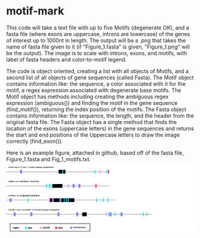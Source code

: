 # motif-mark

This code will take a text file with up to five Motifs (degenerate OK), and a fasta file (where exons are uppercase, introns are lowercase) of the genes of interest up to 1000nt in length. 
The output will be a .png that takes the name of fasta file given to it (if "Figure_1.fasta" is given, "Figure_1.png" will be the output). 
The image is to scale with introns, exons, and motifs, with label of fasta headers and color-to-motif legend. 

The code is object oriented, creating a list with all objects of Motifs, and a second list of all objects of gene sequences (called Fasta). 
The Motif object contains information like: the sequence, a color associated with it for the motif, a regex expression associated with degenerate base motifs. 
The Motif object has methods including creating the ambiguous regex expression (ambiguous()) and finding the motif in the gene sequence (find_motif()), returning the index position of the motifs. 
The Fasta object contains information like: the sequence, the length, and the header from the original fasta file. 
The Fasta object has a single method that finds the location of the exons (uppercase letters) in the gene sequences and returns the start and end positions of the Uppercase letters to draw the image correctly (find_exon()).



Here is an example figure, attached in github, based off of the fasta file, Figure_1.fasta and Fig_1_motifs.txt. 
![Figure_1.png](https://github.com/lisadriani/motif-mark/blob/main/Figure_1.png)

